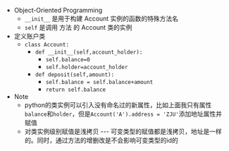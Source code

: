 - Object-Oriented Programming
	- `__init__` 是用于构建 Account 实例的函数的特殊方法名
	- `self` 是调用 方法 的 Account 类的实例
- 定义账户类
	- `class Account:`
		- `def __init__(self,account_holder):`
			- `self.balance=0`
			- `self.holder=account_holder`
		- `def deposit(self,amount):`
			- `self.balance = self.balance+amount`
			- `return self.balance`
- Note
	- python的类实例可以引入没有命名过的新属性，比如上面我只有属性`balance`和`holder`，但是`Account('A').address = 'ZJU'`添加地址属性并赋值
	- 对类实例级别赋值是浅拷贝 --- 可变类型的赋值都是浅拷贝，地址是一样的。同时，通过方法的增删改是不会影响可变类型的id的